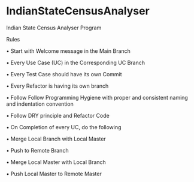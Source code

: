 # IndianStateCensusAnalyser
Indian State Census Analyser Program 

Rules

• Start with Welcome message in the Main Branch

• Every Use Case (UC) in the Corresponding UC Branch

• Every Test Case should have its own Commit

• Every Refactor is having its own branch

• Follow Follow Programming Hygiene with proper and consistent
naming and indentation convention

• Follow DRY principle and Refactor Code

• On Completion of every UC, do the following

• Merge Local Branch with Local Master

• Push to Remote Branch

• Merge Local Master with Local Branch

• Push Local Master to Remote Master
